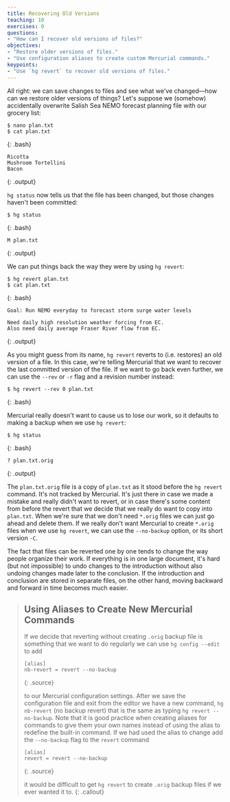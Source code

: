 ```yaml
---
title: Recovering Old Versions
teaching: 10
exercises: 0
questions:
- "How can I recover old versions of files?"
objectives:
- "Restore older versions of files."
- "Use configuration aliases to create custom Mercurial commands."
keypoints:
- "Use `hg revert` to recover old versions of files."
---
```


All right:
we can save changes to files and see what we've changed—how can we restore older versions of things?
Let's suppose we (somehow) accidentally overwrite Salish Sea NEMO forecast
planning file with our grocery list:

~~~
$ nano plan.txt
$ cat plan.txt
~~~
{: .bash}

~~~
Ricotta
Mushroom Tortellini
Bacon
~~~
{: .output}

`hg status` now tells us that the file has been changed,
but those changes haven't been committed:

~~~
$ hg status
~~~
{: .bash}

~~~
M plan.txt
~~~
{: .output}

We can put things back the way they were by using `hg revert`:

~~~
$ hg revert plan.txt
$ cat plan.txt
~~~
{: .bash}

~~~
Goal: Run NEMO everyday to forecast storm surge water levels

Need daily high resolution weather forcing from EC.
Also need daily average Fraser River flow from EC.
~~~
{: .output}

As you might guess from its name,
`hg revert` reverts to (i.e. restores) an old version of a file.
In this case,
we're telling Mercurial that we want to recover the last committed version
of the file.
If we want to go back even further,
we can use the `--rev` or `-r` flag and a revision number instead:

~~~
$ hg revert --rev 0 plan.txt
~~~
{: .bash}

Mercurial really doesn't want to cause us to lose our work,
so it defaults to making a backup when we use `hg revert`:

~~~
$ hg status
~~~
{: .bash}

~~~
? plan.txt.orig
~~~
{: .output}

The `plan.txt.orig` file is a copy of `plan.txt` as it stood before the
`hg revert` command.
It's not tracked by Mercurial.
It's just there in case we made a mistake and really didn't want to revert,
or in case there's some content from before the revert that we decide that
we really do want to copy into `plan.txt`.
When we're sure that we don't need `*.orig` files we can just go ahead and
delete them.
If we really don't want Mercurial to create `*.orig` files when we use
`hg revert`,
we can use the `--no-backup` option,
or its short version `-C`.

The fact that files can be reverted one by one tends to change the way people
organize their work.
If everything is in one large document,
it's hard (but not impossible) to undo changes to the introduction without
also undoing changes made later to the conclusion.
If the introduction and conclusion are stored in separate files,
on the other hand,
moving backward and forward in time becomes much easier.

> ## Using Aliases to Create New Mercurial Commands
>
> If we decide that reverting without creating `.orig` backup file is something
> that we want to do regularly we can use `hg config --edit` to add
>
> ~~~
> [alias]
> nb-revert = revert --no-backup
> ~~~
> {: .source}
>
> to our Mercurial configuration settings.
> After we save the configuration file and exit from the editor we have a new
> command,
> `hg nb-revert`
> (no backup revert) that is the same as typing `hg revert --no-backup`.
> Note that it is good practice when creating aliases for commands to give them
> your own names instead of using the alias to redefine the built-in command.
> If we had used the alias to change add the `--no-backup` flag to the `revert`
> command
>
> ~~~
> [alias]
> revert = revert --no-backup
> ~~~
> {: .source}
>
> it would be difficult to get `hg revert` to create `.orig` backup files if we
> ever wanted it to.
{: .callout}
